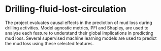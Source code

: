# Drilling-fluid-lost-circulation
The project evaluates causal effects in the prediction of mud loss during drilling activities. Model agnostic metrics, PFI and Shapley, are used to analyse each feature to understand their global implications in predicting mud loss. Several supervised machine learning models are used to predict the mud loss using these selected features.
